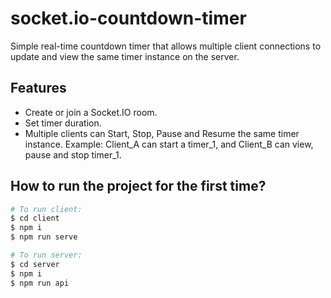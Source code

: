 # socket.io-countdown-timer
Simple real-time countdown timer that allows multiple client connections to update and view the same timer instance on the server.

## Features
- Create or join a Socket.IO room.
- Set timer duration.
- Multiple clients can Start, Stop, Pause and Resume the same timer instance. Example: Client_A can start a timer_1, and Client_B can view, pause and stop timer_1.

## How to run the project for the first time?
```sh
# To run client:
$ cd client
$ npm i
$ npm run serve

# To run server:
$ cd server
$ npm i
$ npm run api
```
